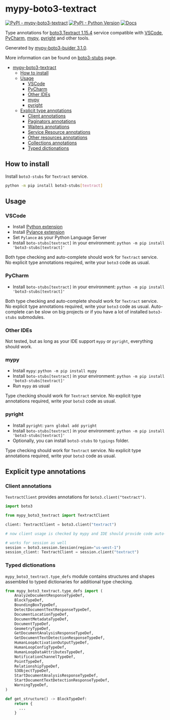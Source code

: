 # mypy-boto3-textract

[![PyPI - mypy-boto3-textract](https://img.shields.io/pypi/v/mypy-boto3-textract.svg?color=blue)](https://pypi.org/project/mypy-boto3-textract)
[![PyPI - Python Version](https://img.shields.io/pypi/pyversions/mypy-boto3-textract.svg?color=blue)](https://pypi.org/project/mypy-boto3-textract)
[![Docs](https://img.shields.io/readthedocs/mypy-boto3-builder.svg?color=blue)](https://mypy-boto3-builder.readthedocs.io/)

Type annotations for
[boto3.Textract 1.15.4](https://boto3.amazonaws.com/v1/documentation/api/1.15.4/reference/services/textract.html#Textract) service
compatible with
[VSCode](https://code.visualstudio.com/),
[PyCharm](https://www.jetbrains.com/pycharm/),
[mypy](https://github.com/python/mypy),
[pyright](https://github.com/microsoft/pyright)
and other tools.

Generated by [mypy-boto3-buider 3.1.0](https://github.com/vemel/mypy_boto3_builder).

More information can be found on [boto3-stubs](https://pypi.org/project/boto3-stubs/) page.

- [mypy-boto3-textract](#mypy-boto3-textract)
  - [How to install](#how-to-install)
  - [Usage](#usage)
    - [VSCode](#vscode)
    - [PyCharm](#pycharm)
    - [Other IDEs](#other-ides)
    - [mypy](#mypy)
    - [pyright](#pyright)
  - [Explicit type annotations](#explicit-type-annotations)
    - [Client annotations](#client-annotations)
    - [Paginators annotations](#paginators-annotations)
    - [Waiters annotations](#waiters-annotations)
    - [Service Resource annotations](#service-resource-annotations)
    - [Other resources annotations](#other-resources-annotations)
    - [Collections annotations](#collections-annotations)
    - [Typed dictionations](#typed-dictionations)

## How to install

Install `boto3-stubs` for `Textract` service.

```bash
python -m pip install boto3-stubs[textract]
```

## Usage

### VSCode

- Install [Python extension](https://marketplace.visualstudio.com/items?itemName=ms-python.python)
- Install [Pylance extension](https://marketplace.visualstudio.com/items?itemName=ms-python.vscode-pylance)
- Set `Pylance` as your Python Language Server
- Install `boto-stubs[textract]` in your environment: `python -m pip install 'boto3-stubs[textract]'`

Both type checking and auto-complete should work for `Textract` service.
No explicit type annotations required, write your `boto3` code as usual.

### PyCharm

- Install `boto-stubs[textract]` in your environment: `python -m pip install 'boto3-stubs[textract]'`

Both type checking and auto-complete should work for `Textract` service.
No explicit type annotations required, write your `boto3` code as usual.
Auto-complete can be slow on big projects or if you have a lot of installed `boto3-stubs` submodules.

### Other IDEs

Not tested, but as long as your IDE support `mypy` or `pyright`, everything should work.

### mypy

- Install `mypy`: `python -m pip install mypy`
- Install `boto-stubs[textract]` in your environment: `python -m pip install 'boto3-stubs[textract]'`
- Run `mypy` as usual

Type checking should work for `Textract` service.
No explicit type annotations required, write your `boto3` code as usual.

### pyright

- Install `pyright`: `yarn global add pyright`
- Install `boto-stubs[textract]` in your environment: `python -m pip install 'boto3-stubs[textract]'`
- Optionally, you can install `boto3-stubs` to `typings` folder.

Type checking should work for `Textract` service.
No explicit type annotations required, write your `boto3` code as usual.

## Explicit type annotations

### Client annotations

`TextractClient` provides annotations for `boto3.client("textract")`.

```python
import boto3

from mypy_boto3_textract import TextractClient

client: TextractClient = boto3.client("textract")

# now client usage is checked by mypy and IDE should provide code auto-complete

# works for session as well
session = boto3.session.Session(region="us-west-1")
session_client: TextractClient = session.client("textract")
```








### Typed dictionations

`mypy_boto3_textract.type_defs` module contains structures and shapes assembled
to typed dictionaries for additional type checking.

```python
from mypy_boto3_textract.type_defs import (
    AnalyzeDocumentResponseTypeDef,
    BlockTypeDef,
    BoundingBoxTypeDef,
    DetectDocumentTextResponseTypeDef,
    DocumentLocationTypeDef,
    DocumentMetadataTypeDef,
    DocumentTypeDef,
    GeometryTypeDef,
    GetDocumentAnalysisResponseTypeDef,
    GetDocumentTextDetectionResponseTypeDef,
    HumanLoopActivationOutputTypeDef,
    HumanLoopConfigTypeDef,
    HumanLoopDataAttributesTypeDef,
    NotificationChannelTypeDef,
    PointTypeDef,
    RelationshipTypeDef,
    S3ObjectTypeDef,
    StartDocumentAnalysisResponseTypeDef,
    StartDocumentTextDetectionResponseTypeDef,
    WarningTypeDef,
)

def get_structure() -> BlockTypeDef:
    return {
      ...
    }
```
